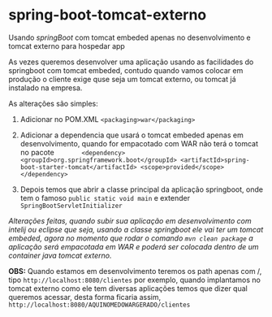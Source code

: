 # spring-boot-tomcat-externo
Usando *springBoot* com tomcat embeded apenas no desenvolvimento e tomcat externo para hospedar app

As vezes queremos desenvolver uma aplicação usando as facilidades do springboot com tomcat embeded, contudo quando vamos colocar em produção o cliente exige quse seja um tomcat externo, ou tomcat já instalado na empresa.

As alterações são simples:

1) Adicionar no POM.XML `<packaging>war</packaging>`
2) Adicionar a dependencia que usará o tomcat embeded apenas em desenvolvimento, quando for empacotado com WAR não terá o tomcat no pacote
`		<dependency>
			<groupId>org.springframework.boot</groupId>
			<artifactId>spring-boot-starter-tomcat</artifactId>
			<scope>provided</scope>
		</dependency>`

3) Depois temos que abrir a classe principal da aplicação springboot, onde tem o famoso  `public static void main` e extender  `SpringBootServletInitializer`

*Alterações feitas, quando subir sua aplicação em desenvolvimento com intelij ou eclipse que seja, usando a classe springboot ele vai ter um tomcat embeded, agora no momento que rodar o comando `mvn clean package` a aplicação será empacotada em WAR e poderá ser colocada dentro de um container java tomcat externo.*

**OBS:** Quando estamos em desenvolvimento teremos os path apenas com /, tipo `http://localhost:8080/clientes` por exemplo, quando implantamos no tomcat externo como ele tem diversas aplicações temos que dizer qual queremos acessar, desta forma ficaria assim, `http://localhost:8080/AQUINOMEDOWARGERADO/clientes`
